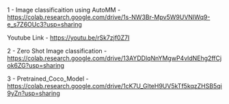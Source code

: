 1 - Image classificaition using AutoMM - https://colab.research.google.com/drive/1s-NW3Br-Mpv5W9UVNIWq9-e_s7Z6OUc3?usp=sharing

Youtube Link - https://youtu.be/rSk7zjf0Z7I


2 - Zero Shot Image classification - https://colab.research.google.com/drive/13AYDDlqNnYMgwP4vldNEhg2ffCjok6ZG?usp=sharing

3 - Pretrained_Coco_Model - https://colab.research.google.com/drive/1cK7U_GlteH9UV5kTf5kqzZHSB5qi9yZn?usp=sharing